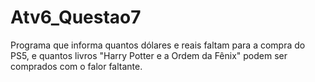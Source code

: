 # Atv6_Questao7
Programa que informa quantos dólares e reais faltam para a compra do PS5, e quantos livros "Harry Potter e a Ordem da Fênix" podem ser comprados com o falor faltante.
